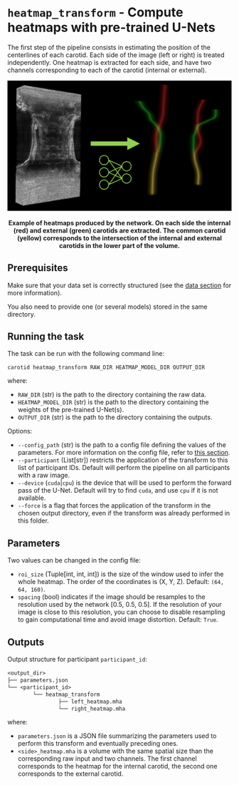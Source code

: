 # `heatmap_transform` - Compute heatmaps with pre-trained U-Nets

The first step of the pipeline consists in estimating the position of the centerlines of each carotid.
Each side of the image (left or right) is treated independently. One heatmap is extracted for each side,
and have two channels corresponding to each of the carotid (internal or external).

![Illustration of heatmap_transform](../images/heatmap_transform.png)
<p style="text-align: center;"><b>Example of heatmaps produced by the network. On each side the internal 
(red) and external (green) carotids are extracted. The common carotid (yellow) corresponds to the intersection
of the internal and external carotids in the lower part of the volume.</b></p>

## Prerequisites

Make sure that your data set is correctly structured (see the [data section](../Environment/Data.md) for more information).

You also need to provide one (or several models) stored in the same directory.

## Running the task

The task can be run with the following command line:
```
carotid heatmap_transform RAW_DIR HEATMAP_MODEL_DIR OUTPUT_DIR
```
where:

- `RAW_DIR` (str) is the path to the directory containing the raw data.
- `HEATMAP_MODEL_DIR` (str) is the path to the directory containing the weights of the pre-trained U-Net(s).
- `OUTPUT_DIR` (str) is the path to the directory containing the outputs.

Options:

- `--config_path` (str) is the path to a config file defining the values of the parameters.
For more information on the config file, refer to [this section](../Environment/Configuration.md).
- `--participant` (List[str]) restricts the application of the transform to this list of participant IDs. 
Default will perform the pipeline on all participants with a raw image.
- `--device` (`cuda`|`cpu`) is the device that will be used to perform the forward pass of the U-Net.
Default will try to find `cuda`, and use `cpu` if it is not available.
- `--force` is a flag that forces the application of the transform in the chosen output directory,
even if the transform was already performed in this folder.

## Parameters

Two values can be changed in the config file:

- `roi_size` (Tuple[int, int, int]) is the size of the window used to infer the whole heatmap. The order of the coordinates is (X, Y, Z). 
Default: `(64, 64, 160)`. 
- `spacing` (bool) indicates if the image should be resamples to the resolution used by the network [0.5, 0.5, 0.5]. If the resolution of your image
is close to this resolution, you can choose to disable resampling to gain computational time and avoid image distortion. Default: `True`.


## Outputs

Output structure for participant `participant_id`:
```console
<output_dir>
├── parameters.json
└── <participant_id>
        └── heatmap_transform
                ├── left_heatmap.mha
                └── right_heatmap.mha
```

where:

- `parameters.json` is a JSON file summarizing the parameters used to perform this transform and eventually preceding ones.
- `<side>_heatmap.mha` is a volume with the same spatial size than the corresponding raw input and two channels.
The first channel corresponds to the heatmap for the internal carotid, the second one corresponds to the external carotid.